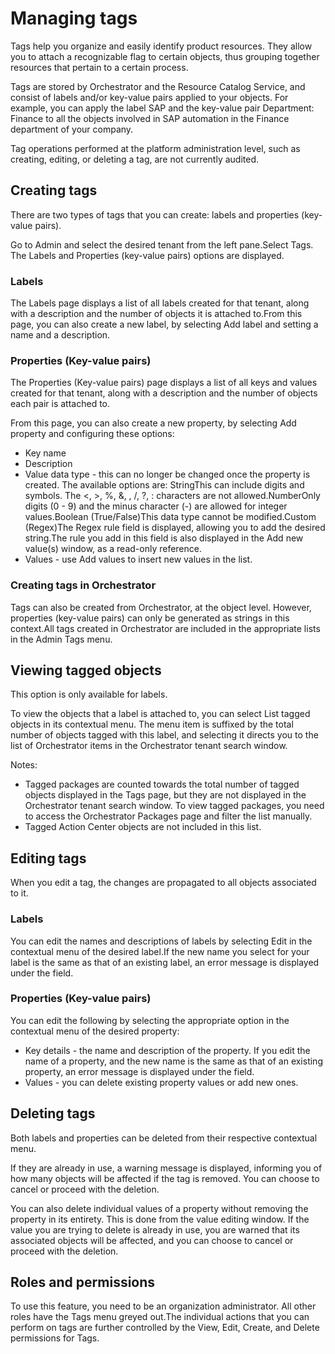 ﻿# Managing tags

Tags help you organize and easily identify product resources. They allow you to attach a
            recognizable flag to certain objects, thus grouping together resources that pertain to a
            certain process.

Tags are stored by Orchestrator and the Resource Catalog Service, and consist of
            labels and/or key-value pairs applied to your objects. For example, you can apply the
            label SAP and the key-value pair Department: Finance
            to all the objects involved in SAP automation in the Finance department of your
            company.

Tag operations performed at the platform administration level,
            such as creating, editing, or deleting a tag, are not currently audited.

## Creating tags

There are two types of tags that you can create: labels and properties (key-value pairs).

Go to Admin and select the desired tenant from the left pane.Select Tags. The Labels and Properties (key-value pairs) options are displayed.


### Labels

The Labels page displays a list of all labels created for that tenant, along with a description and the number of objects it is attached to.From this page, you can also create a new label, by selecting Add label and setting a name and a description.


### Properties (Key-value pairs)

The Properties (Key-value pairs) page displays a list of all keys and values created for that tenant, along with a description and the number of objects each pair is attached to.

From this page, you can also create a new property, by selecting Add property and configuring these options:

* Key name
* Description
* Value data type - this can no longer be changed once the property is created. The available options are: StringThis can include digits and symbols. The <, >, %, &, , /, ?, : characters are not allowed.NumberOnly digits (0 - 9) and the minus character (-) are allowed for integer values.Boolean (True/False)This data type cannot be modified.Custom (Regex)The Regex rule field is displayed, allowing you to add the desired string.The rule you add in this field is also displayed in the Add new value(s) window, as a read-only reference.
* Values - use Add values to insert new values in the list.


### Creating tags in Orchestrator

Tags can also be created from Orchestrator, at the object
            level. However, properties (key-value pairs) can only be generated as strings in this
            context.All tags created in Orchestrator are included in the appropriate lists in the
            Admin Tags menu.


## Viewing tagged objects

This option is only available for labels.

To view the objects that a label is attached to, you can select List tagged objects in its contextual menu. The menu item is suffixed by the total number of objects tagged with this label, and selecting it directs you to the list of Orchestrator items in the Orchestrator tenant search window.

Notes:

* Tagged packages are counted towards the total number of tagged objects displayed in the Tags page, but they are not displayed in the Orchestrator tenant search window. To view tagged packages, you need to access the Orchestrator Packages page and filter the list manually.
* Tagged Action Center objects are not included in this list.


## Editing tags

When you edit a tag, the changes are propagated to all objects associated to it.


### Labels

You can edit the names and descriptions of labels by selecting Edit in the contextual menu of the desired label.If the new name you select for your label is the same as that of an existing label, an error message is displayed under the field.


### Properties (Key-value pairs)

You can edit the following by selecting the appropriate option in the contextual menu of the desired property:

* Key details - the name and description of the property. If you edit the name of a property, and the new name is the same as that of an existing property, an error message is displayed under the field.
* Values - you can delete existing property values or add new ones.


## Deleting tags

Both labels and properties can be deleted from their respective contextual menu.

If they are already in use, a warning message is displayed, informing you of how many
            objects will be affected if the tag is removed. You can choose to cancel or proceed with
            the deletion.

You can also delete individual values of a property without removing the property in its
            entirety. This is done from the value editing window. If the value you are trying to
            delete is already in use, you are warned that its associated objects will be affected,
            and you can choose to cancel or proceed with the deletion.


## Roles and permissions

To use this feature, you need to be an organization administrator. All other roles have the
                Tags menu greyed out.The individual actions that you can perform on tags are
            further controlled by the View, Edit, Create, and Delete
            permissions for Tags.

